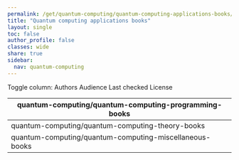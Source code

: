 ```yaml
---
permalink: /get/quantum-computing/quantum-computing-applications-books/
title: "Quantum computing applications books"
layout: single
toc: false
author_profile: false
classes: wide
share: true
sidebar:
  nav: quantum-computing
---
```


<div class="table_cols_toggles">
Toggle column: <a class="toggle-vis btn btn--danger" data-column="3">Authors</a> <a class="toggle-vis btn btn--danger" data-column="5">Audience</a> <a class="toggle-vis btn btn--danger" data-column="8">Last checked</a> <a class="toggle-vis btn btn--danger" data-column="9">License</a>
</div>
<table class="display" style="width:100%">
<thead>
<tr>
    <th>quantum-computing/quantum-computing-programming-books</th>
</tr>
</thead>
<tbody>
<tr>
    <td>quantum-computing/quantum-computing-theory-books</td>
</tr>
<tr>
    <td>quantum-computing/quantum-computing-miscellaneous-books</td>
</tr>
<tfoot>
<tr>
    <td></td>
</tr>
</tfoot>
